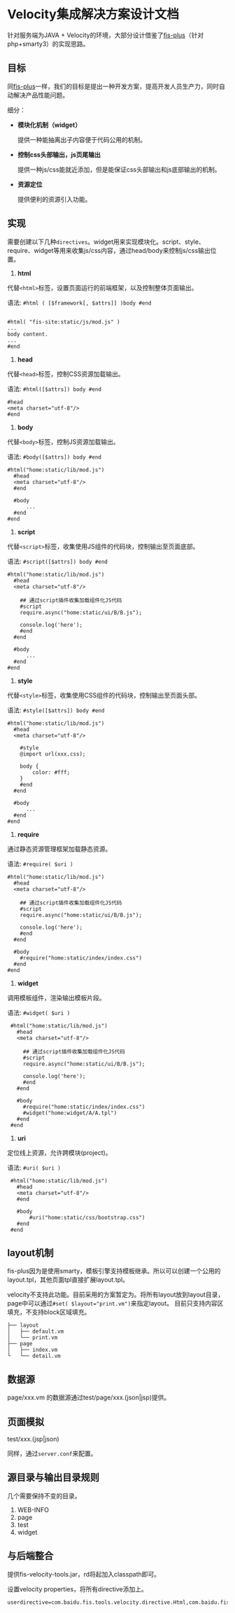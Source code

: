 Velocity集成解决方案设计文档
=========================

针对服务端为JAVA + Velocity的环境，大部分设计借鉴了[fis-plus](https://github.com/fex-team/fis-plus)（针对php+smarty3）的实现思路。

## 目标

同[fis-plus](https://github.com/fex-team/fis-plus)一样，我们的目标是提出一种开发方案，提高开发人员生产力，同时自动解决产品性能问题。

细分：

* **模块化机制（widget）**

  提供一种能抽离出子内容便于代码公用的机制。
* **控制css头部输出，js页尾输出**

  提供一种js/css能就近添加，但是能保证css头部输出和js底部输出的机制。
* **资源定位**

  提供便利的资源引入功能。

## 实现

需要创建以下几种`directives`。widget用来实现模块化。script、style、require、widget等用来收集js/css内容，通过head/body来控制js/css输出位置。

1. **html**

  代替`<html>`标签，设置页面运行的前端框架，以及控制整体页面输出。

  语法: `#html ( [$framework[, $attrs]] )body #end`

  ```velocity

  #html( "fis-site:static/js/mod.js" )
  ...
  body content.
  ...
  #end
  ```
1. **head**

  代替`<head>`标签，控制CSS资源加载输出。

  语法: `#html([$attrs]) body #end`

  ```velocity
  #head
  <meta charset="utf-8"/>
  #end
  ```
1. **body**

  代替`<body>`标签，控制JS资源加载输出。

  语法: `#body([$attrs]) body #end`

  ```velocity
  #html("home:static/lib/mod.js")
    #head
    <meta charset="utf-8"/>
    #end

    #body
        ...
    #end
  #end
  ```
1. **script**

  代替`<script>`标签，收集使用JS组件的代码块，控制输出至页面底部。

  语法: `#script([$attrs]) body #end`

  ```velocity
  #html("home:static/lib/mod.js")
    #head
    <meta charset="utf-8"/>

      ## 通过script插件收集加载组件化JS代码
      #script
      require.async("home:static/ui/B/B.js");

      console.log('here');
      #end
    #end

    #body
        ...
    #end
  #end
  ```
1. **style**

  代替`<style>`标签，收集使用CSS组件的代码块，控制输出至页面头部。

  语法: `#style([$attrs]) body #end`

  ```velocity
  #html("home:static/lib/mod.js")
    #head
    <meta charset="utf-8"/>

      #style
      @import url(xxx.css);

      body {
          color: #fff;
      }
      #end
    #end

    #body
        ...
    #end
  #end
  ```
1. **require**

  通过静态资源管理框架加载静态资源。

  语法: `#require( $uri )`

  ```velocity
  #html("home:static/lib/mod.js")
    #head
    <meta charset="utf-8"/>

      ## 通过script插件收集加载组件化JS代码
      #script
      require.async("home:static/ui/B/B.js");

      console.log('here');
      #end
    #end

    #body
      #require("home:static/index/index.css")
    #end
  #end
  ```
1. **widget**

 调用模板组件，渲染输出模板片段。

 语法: `#widget( $uri )`

 ```velocity
  #html("home:static/lib/mod.js")
    #head
    <meta charset="utf-8"/>

      ## 通过script插件收集加载组件化JS代码
      #script
      require.async("home:static/ui/B/B.js");

      console.log('here');
      #end
    #end

    #body
      #require("home:static/index/index.css")
      #widget("home:widget/A/A.tpl")
    #end
  #end
  ```
1. **uri**

  定位线上资源，允许跨模块(project)。

 语法: `#uri( $uri )`

 ```velocity
  #html("home:static/lib/mod.js")
    #head
    <meta charset="utf-8"/>
    #end

    #body
        #uri("home:static/css/bootstrap.css")
    #end
  #end
  ```

## layout机制

fis-plus因为是使用smarty，模板引擎支持模板继承。所以可以创建一个公用的layout.tpl，其他页面tpl直接扩展layout.tpl。

velocity不支持此功能。目前采用的方案暂定为。将所有layout放到layout目录，page中可以通过`#set( $layout="print.vm")`来指定layout。
目前只支持内容区填充，不支持block区域填充。

```
├── layout
│   ├── default.vm
│   └── print.vm
├── page
│   ├── index.vm
└   └── detail.vm
```

## 数据源
page/xxx.vm 的数据源通过test/page/xxx.(json|jsp)提供。

## 页面模拟
test/xxx.(jsp|json)

同样，通过`server.conf`来配置。

## 源目录与输出目录规则

几个需要保持不变的目录。

1. WEB-INFO
2. page
3. test
4. widget

## 与后端整合
提供fis-velocity-tools.jar，rd将起加入classpath即可。

设置velocity properties，将所有directive添加上。

```
userdirective=com.baidu.fis.tools.velocity.directive.Html,com.baidu.fis.tools.velocity.directive.Head...
```

